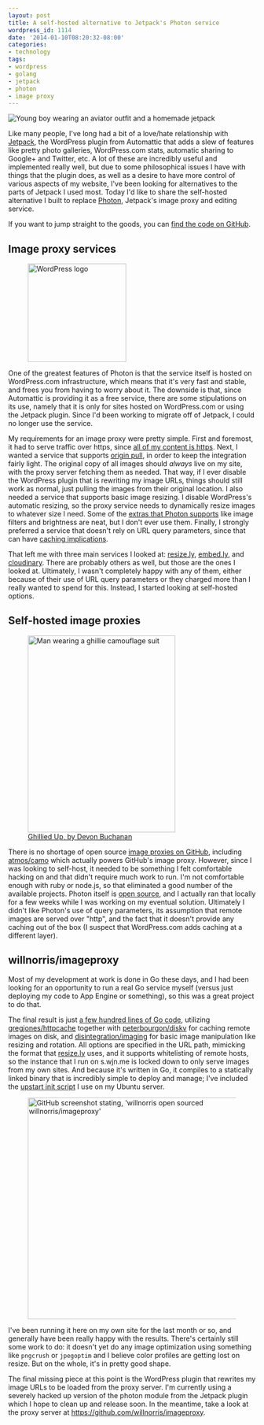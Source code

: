 ```yaml
---
layout: post
title: A self-hosted alternative to Jetpack's Photon service
wordpress_id: 1114
date: '2014-01-10T08:20:32-08:00'
categories:
- technology
tags:
- wordpress
- golang
- jetpack
- photon
- image proxy
---
```


<img src="jetpack-kid.jpg" alt="Young boy wearing an aviator outfit and a homemade jetpack" class="alignnone" />

Like many people, I've long had a bit of a love/hate relationship with [Jetpack][], the WordPress plugin from Automattic
that adds a slew of features like pretty photo galleries, WordPress.com stats, automatic sharing to Google+ and Twitter,
etc.  A lot of these are incredibly useful and implemented really well, but due to some philosophical issues I have with
things that the plugin does, as well as a desire to have more control of various aspects of my website, I've been
looking for alternatives to the parts of Jetpack I used most.  Today I'd like to share the self-hosted alternative I
built to replace [Photon][], Jetpack's image proxy and editing service.

If you want to jump straight to the goods, you can [find the code on GitHub][willnorris/imageproxy].

[Jetpack]: http://jetpack.me/
[Photon]: http://developer.wordpress.com/docs/photon/
[willnorris/imageproxy]: https://github.com/willnorris/imageproxy


## Image proxy services ##

<aside class="alignleft"><figure>
  <img src="wordpress-cogs.png" alt="WordPress logo" width="200" />
</figure></aside>

One of the greatest features of Photon is that the service itself is hosted on WordPress.com infrastructure, which means
that it's very fast and stable, and frees you from having to worry about it.  The downside is that, since Automattic is
providing it as a free service, there are some stipulations on its use, namely that it is only for sites hosted on
WordPress.com or using the Jetpack plugin.  Since I'd been working to migrate off of Jetpack, I could no longer use the
service.  

My requirements for an image proxy were pretty simple.  First and foremost, it had to serve traffic over https, since
[all of my content is https][https].  Next, I wanted a service that supports [origin pull][], in order to keep the
integration fairly light.  The original copy of all images should *always* live on my site, with the proxy server
fetching them as needed.  That way, if I ever disable the WordPress plugin that is rewriting my image URLs, things
should still work as normal, just pulling the images from their original location.  I also needed a service that
supports basic image resizing.  I disable WordPress's automatic resizing, so the proxy service needs to dynamically
resize images to whatever size I need.  Some of the [extras that Photon supports][photon-extras] like image filters and
brightness are neat, but I don't ever use them.  Finally, I strongly preferred a service that doesn't rely on URL query
parameters, since that can have [caching implications][].

That left me with three main services I looked at: [resize.ly][], [embed.ly][], and [cloudinary][].  There are probably
others as well, but those are the ones I looked at.  Ultimately, I wasn't completely happy with any of them, either
because of their use of URL query parameters or they charged more than I really wanted to spend for this.  Instead, I
started looking at self-hosted options.

[https]: https://willnorris.com/2012/12/all-https-all-the-time
[origin pull]: http://www.whoishostingthis.com/blog/2010/06/30/cdns-push-vs-pull/
[photon-extras]: http://developer.wordpress.com/docs/photon/api/
[caching implications]: http://www.stevesouders.com/blog/2008/08/23/revving-filenames-dont-use-querystring/
[resize.ly]: https://resize.ly/
[embed.ly]: http://embed.ly/display
[cloudinary]: http://cloudinary.com/


## Self-hosted image proxies ##

<aside class="alignright"><figure>
  <img src="ghillied-up.jpg" alt="Man wearing a ghillie camouflage suit" width="300" height="400" /> 
  <figcaption><a href="https://secure.flickr.com/photos/divinenephron/4857328881/">Ghillied Up, by Devon Buchanan</a></figcaption>
</figure></aside>

There is no shortage of open source [image proxies on GitHub][], including [atmos/camo][] which actually powers GitHub's
image proxy.  However, since I was looking to self-host, it needed to be something I felt comfortable hacking on and
that didn't require much work to run.  I'm not comfortable enough with ruby or node.js, so that eliminated a good number
of the available projects.  Photon itself is [open source][photon-server], and I actually ran that locally for a few
weeks while I was working on my eventual solution.  Ultimately I didn't like Photon's use of query parameters, its
assumption that remote images are served over "http", and the fact that it doesn't provide any caching out of the box (I
suspect that WordPress.com adds caching at a different layer).

[image proxies on GitHub]: https://github.com/search?q=imageproxy+OR+image-proxy&type=Repositories
[atmos/camo]: https://github.com/atmos/camo
[photon-server]: http://code.svn.wordpress.org/photon/


## willnorris/imageproxy ##

Most of my development at work is done in Go these days, and I had been looking for an opportunity to run a real Go
service myself (versus just deploying my code to App Engine or something), so this was a great project to do that.  

The final result is just [a few hundred lines of Go code][willnorris/imageproxy], utilizing [gregjones/httpcache][]
together with [peterbourgon/diskv] for caching remote images on disk, and [disintegration/imaging] for basic image
manipulation like resizing and rotation.  All options are specified in the URL path, mimicking the format that
[resize.ly][] uses, and it supports whitelisting of remote hosts, so the instance that I run on s.wjn.me is locked down
to only serve images from my own sites.  And because it's written in Go, it compiles to a statically linked binary that
is incredibly simple to deploy and manage; I've included the [upstart init script][] I use on my Ubuntu server.

<figure>
  <a href="https://github.com/willnorris/imageproxy"><img src="open-source-imageproxy.png" 
    alt="GitHub screenshot stating, 'willnorris open sourced willnorris/imageproxy'" width="450" class="aligncenter" /></a>
</figure>

I've been running it here on my own site for the last month or so, and generally have been really happy with the
results.  There's certainly still some work to do: it doesn't yet do any image optimization using something like
`pngcrush` or `jpegoptim` and I believe color profiles are getting lost on resize.  But on the whole, it's in pretty
good shape.

The final missing piece at this point is the WordPress plugin that rewrites my image URLs to be loaded from the proxy
server.  I'm currently using a severely hacked up version of the photon module from the Jetpack plugin which I hope to
clean up and release soon.  In the meantime, take a look at the proxy server at
<https://github.com/willnorris/imageproxy>.

[gregjones/httpcache]: https://github.com/gregjones/httpcache
[peterbourgon/diskv]: https://github.com/peterbourgon/diskv
[disintegration/imaging]: https://github.com/disintegration/imaging
[upstart init script]: https://github.com/willnorris/imageproxy/blob/master/scripts/imageproxy.conf
